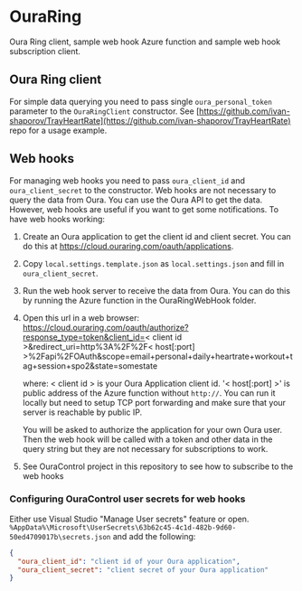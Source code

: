 # OuraRing

Oura Ring client, sample web hook Azure function and sample web hook subscription client.

## Oura Ring client

For simple data querying you need to pass single `oura_personal_token` parameter to the `OuraRingClient` constructor.
See [https://github.com/ivan-shaporov/TrayHeartRate](https://github.com/ivan-shaporov/TrayHeartRate) repo for a usage example.


## Web hooks

For managing web hooks you need to pass `oura_client_id` and `oura_client_secret` to the constructor.
Web hooks are not necessary to query the data from Oura. You can use the Oura API to get the data. However, web hooks are useful if you want to get some notifications. 
To have web hooks working:

1. Create an Oura application to get the client id and client secret. You can do this at https://cloud.ouraring.com/oauth/applications.
1. Copy `local.settings.template.json` as `local.settings.json` and fill in `oura_client_secret`.
1. Run the web hook server to receive the data from Oura. You can do this by running the Azure function in the OuraRingWebHook folder.
1. Open this url in a web browser:
https://cloud.ouraring.com/oauth/authorize?response_type=token&client_id=< client id >&redirect_uri=http%3A%2F%2F< host[:port] >%2Fapi%2FOAuth&scope=email+personal+daily+heartrate+workout+tag+session+spo2&state=somestate

    where:
    < client id > is your Oura Application client id.
    '< host[:port] >' is public address of the Azure function without `http://`.
    You can run it locally but need to setup TCP port forwarding and make sure that your server is reachable by public IP.

    You will be asked to authorize the application for your own Oura user.
    Then the web hook will be called with a token and other data in the query string but they are not     necessary for subscriptions to work.

1. See OuraControl project in this repository to see how to subscribe to the web hooks

### Configuring OuraControl user secrets for web hooks

Either use Visual Studio "Manage User secrets" feature or open. `%AppData%\Microsoft\UserSecrets\63b62c45-4c1d-482b-9d60-50ed4709017b\secrets.json` and add the following:

```json
{
  "oura_client_id": "client id of your Oura application",
  "oura_client_secret": "client secret of your Oura application"
}
```
